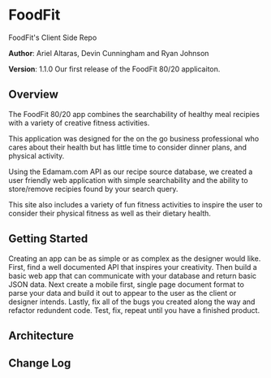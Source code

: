 # FoodFit
FoodFit's Client Side Repo

**Author**: Ariel Altaras, Devin Cunningham and Ryan Johnson

**Version**: 1.1.0 Our first release of the FoodFit 80/20 applicaiton.

## Overview
<!-- Provide a high level overview of what this application is and why you are building it, beyond the fact that it's an assignment for a Code Fellows 301 class. (i.e. What's your problem domain?) -->
The FoodFit 80/20 app combines the searchability of healthy meal recipies with a variety of creative fitness activities.

This application was designed for the on the go business professional who cares about their health but has little time to consider dinner plans, and physical activity.

Using the Edamam.com API as our recipe source database, we created a user friendly web application with simple searchability and the ability to store/remove recipies found by your search query.

This site also includes a variety of fun fitness activities to inspire the user to consider their physical fitness as well as their dietary health. 

## Getting Started
<!-- What are the steps that a user must take in order to build this app on their own machine and get it running? -->
Creating an app can be as simple or as complex as the designer would like. First, find a well documented API that inspires your creativity. Then build a basic web app that can communicate with your database and return basic JSON data. Next create a mobile first, single page document format to parse your data and build it out to appear to the user as the client or designer intends. Lastly, fix all of the bugs you created along the way and refactor redundent code. Test, fix, repeat until you have a finished product.

## Architecture
<!-- Provide a detailed description of the application design. What technologies (languages, libraries, etc) you're using, and any other relevant design information. -->


## Change Log
<!-- Use this are to document the iterative changes made to your application as each feature is successfully implemented. Use time stamps. Here's an examples:

01-01-2001 4:59pm - Application now has a fully-functional express server, with GET and POST routes for the book resource.
-->
